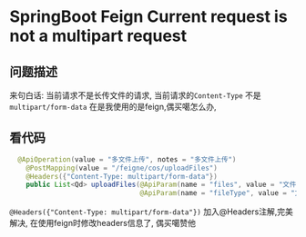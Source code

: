 # SpringBoot Feign Current request is not a multipart request



## 问题描述



来句白话: 当前请求不是长传文件的请求,  当前请求的`Content-Type` 不是`multipart/form-data` 在是我使用的是feign,偶买噶怎么办, 



## 看代码

```java
  @ApiOperation(value = "多文件上传", notes = "多文件上传")
    @PostMapping(value = "/feigne/cos/uploadFiles")
    @Headers({"Content-Type: multipart/form-data"})
    public List<Qd> uploadFiles(@ApiParam(name = "files", value = "文件") @RequestParam("files") MultipartFile[] files,
                                @ApiParam(name = "fileType", value = "文件类型") @RequestParam("fileType") String fileType);
```



`@Headers({"Content-Type: multipart/form-data"})` 加入@Headers注解,完美解决, 在使用feign时修改headers信息了, 偶买噶赞他